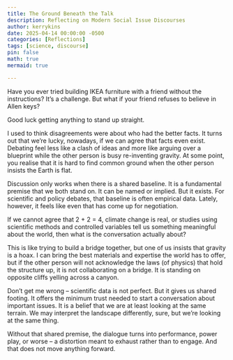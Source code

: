 ```yaml
---
title: The Ground Beneath the Talk
description: Reflecting on Modern Social Issue Discourses
author: kerrykins
date: 2025-04-14 00:00:00 -0500
categories: [Reflections]
tags: [science, discourse]
pin: false
math: true
mermaid: true

---
```


Have you ever tried building IKEA furniture with a friend without the instructions? It’s a challenge. But what if your friend refuses to believe in Allen keys?

Good luck getting anything to stand up straight.

I used to think disagreements were about who had the better facts. It turns out that we’re lucky, nowadays, if we can agree that facts even exist. Debating feel less like a clash of ideas and more like arguing over a blueprint while the other person is busy re-inventing gravity. At some point, you realise that it is hard to find common ground when the other person insists the Earth is flat.

Discussion only works when there is a shared baseline. It is a fundamental premise that we both stand on. It can be named or implied. But it exists. For scientific and policy debates, that baseline is often empirical data. Lately, however, it feels like even that has come up for negotiation.

If we cannot agree that 2 + 2 = 4, climate change is real, or studies using scientific methods and controlled variables tell us something meaningful about the world, then what is the conversation actually about?

This is like trying to build a bridge together, but one of us insists that gravity is a hoax. I can bring the best materials and expertise the world has to offer, but if the other person will not acknowledge the laws (of physics) that hold the structure up, it is not collaborating on a bridge. It is standing on opposite cliffs yelling across a canyon.

Don’t get me wrong – scientific data is not perfect. But it gives us shared footing. It offers the minimum trust needed to start a conversation about important issues. It is a belief that we are at least looking at the same terrain. We may interpret the landscape differently, sure, but we’re looking at the same thing.

Without that shared premise, the dialogue turns into performance, power play, or worse – a distortion meant to exhaust rather than to engage. And that does not move anything forward.